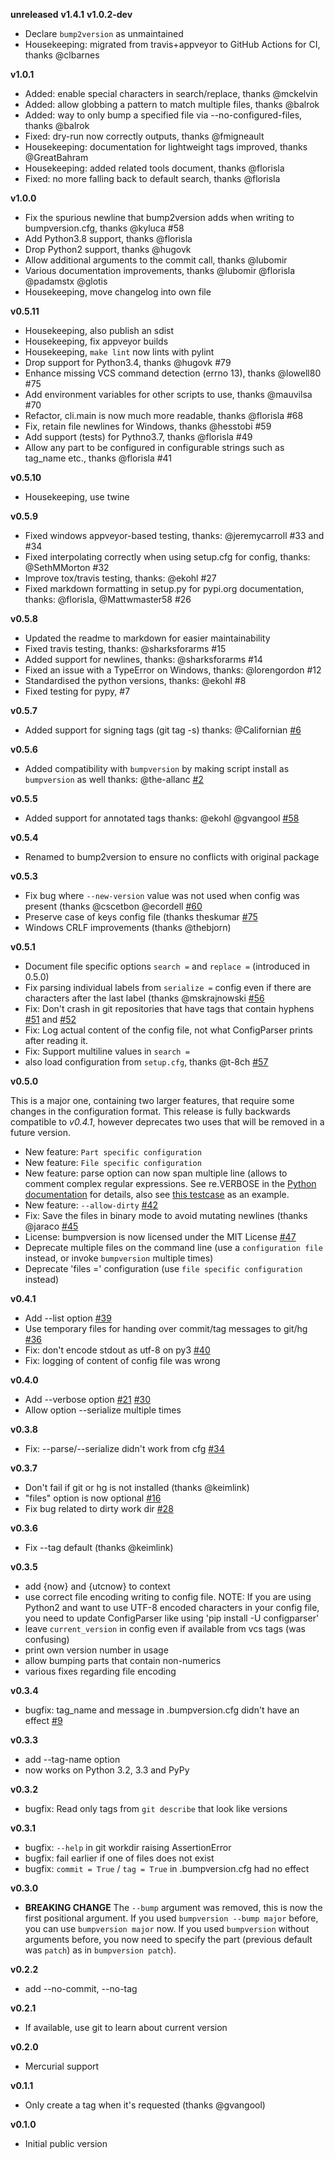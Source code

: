 **unreleased**
**v1.4.1**
**v1.0.2-dev**
- Declare `bump2version` as unmaintained
- Housekeeping: migrated from travis+appveyor to GitHub Actions for CI, thanks @clbarnes

**v1.0.1**
- Added: enable special characters in search/replace, thanks @mckelvin
- Added: allow globbing a pattern to match multiple files, thanks @balrok
- Added: way to only bump a specified file via --no-configured-files, thanks @balrok
- Fixed: dry-run now correctly outputs, thanks @fmigneault
- Housekeeping: documentation for lightweight tags improved, thanks @GreatBahram
- Housekeeping: added related tools document, thanks @florisla
- Fixed: no more falling back to default search, thanks @florisla

**v1.0.0**
- Fix the spurious newline that bump2version adds when writing to bumpversion.cfg, thanks @kyluca #58
- Add Python3.8 support, thanks @florisla
- Drop Python2 support, thanks @hugovk
- Allow additional arguments to the commit call, thanks @lubomir
- Various documentation improvements, thanks @lubomir @florisla @padamstx @glotis
- Housekeeping, move changelog into own file

**v0.5.11**

- Housekeeping, also publish an sdist
- Housekeeping, fix appveyor builds
- Housekeeping, `make lint` now lints with pylint
- Drop support for Python3.4, thanks @hugovk #79
- Enhance missing VCS command detection (errno 13), thanks @lowell80 #75
- Add environment variables for other scripts to use, thanks @mauvilsa #70
- Refactor, cli.main is now much more readable, thanks @florisla #68
- Fix, retain file newlines for Windows, thanks @hesstobi #59
- Add support (tests) for Pythno3.7, thanks @florisla #49
- Allow any part to be configured in configurable strings such as tag_name etc., thanks @florisla #41

**v0.5.10**

- Housekeeping, use twine

**v0.5.9**

- Fixed windows appveyor-based testing, thanks: @jeremycarroll #33 and #34
- Fixed interpolating correctly when using setup.cfg for config, thanks: @SethMMorton #32
- Improve tox/travis testing, thanks: @ekohl #27
- Fixed markdown formatting in setup.py for pypi.org documentation, thanks: @florisla, @Mattwmaster58 #26

**v0.5.8**

- Updated the readme to markdown for easier maintainability
- Fixed travis testing, thanks: @sharksforarms #15
- Added support for newlines, thanks: @sharksforarms #14
- Fixed an issue with a TypeError on Windows, thanks: @lorengordon #12
- Standardised the python versions, thanks: @ekohl #8
- Fixed testing for pypy, #7

**v0.5.7**

- Added support for signing tags (git tag -s)
  thanks: @Californian [#6](https://github.com/c4urself/bump2version/pull/6)

**v0.5.6**

- Added compatibility with `bumpversion` by making script install as `bumpversion` as well
  thanks: @the-allanc [#2](https://github.com/c4urself/bump2version/pull/2)

**v0.5.5**

- Added support for annotated tags
  thanks: @ekohl @gvangool [#58](https://github.com/peritus/bumpversion/pull/58)

**v0.5.4**

- Renamed to bump2version to ensure no conflicts with original package

**v0.5.3**

- Fix bug where `--new-version` value was not used when config was present
  (thanks @cscetbon @ecordell [#60](https://github.com/peritus/bumpversion/pull/60)
- Preserve case of keys config file
  (thanks theskumar [#75](https://github.com/peritus/bumpversion/pull/75)
- Windows CRLF improvements (thanks @thebjorn)

**v0.5.1**

- Document file specific options `search =` and `replace =` (introduced in 0.5.0)
- Fix parsing individual labels from `serialize =` config even if there are
  characters after the last label (thanks @mskrajnowski [#56](https://github.com/peritus/bumpversion/pull/56)
- Fix: Don't crash in git repositories that have tags that contain hyphens [#51](https://github.com/peritus/bumpversion/pull/51) and [#52](https://github.com/peritus/bumpversion/pull/52)
- Fix: Log actual content of the config file, not what ConfigParser prints
  after reading it.
- Fix: Support multiline values in `search =`
- also load configuration from `setup.cfg`, thanks @t-8ch [#57](https://github.com/peritus/bumpversion/pull/57)

**v0.5.0**

This is a major one, containing two larger features, that require some changes
in the configuration format. This release is fully backwards compatible to
*v0.4.1*, however deprecates two uses that will be removed in a future version.

- New feature: `Part specific configuration`
- New feature: `File specific configuration`
- New feature: parse option can now span multiple line (allows to comment complex
  regular expressions. See re.VERBOSE in the [Python documentation](https://docs.python.org/library/re.html#re.VERBOSE) for details, also see [this testcase](https://github.com/peritus/bumpversion/blob/165e5d8bd308e9b7a1a6d17dba8aec9603f2d063/tests.py#L1202-L1211) as an example.
- New feature: `--allow-dirty` [#42](https://github.com/peritus/bumpversion/pull/42)
- Fix: Save the files in binary mode to avoid mutating newlines (thanks @jaraco [#45](https://github.com/peritus/bumpversion/pull/45)
- License: bumpversion is now licensed under the MIT License [#47](https://github.com/peritus/bumpversion/issues/47)
- Deprecate multiple files on the command line (use a `configuration file` instead, or invoke `bumpversion` multiple times)
- Deprecate 'files =' configuration (use `file specific configuration` instead)

**v0.4.1**

- Add --list option [#39](https://github.com/peritus/bumpversion/issues/39)
- Use temporary files for handing over commit/tag messages to git/hg [#36](https://github.com/peritus/bumpversion/issues/36)
- Fix: don't encode stdout as utf-8 on py3 [#40](https://github.com/peritus/bumpversion/issues/40)
- Fix: logging of content of config file was wrong

**v0.4.0**

- Add --verbose option [#21](https://github.com/peritus/bumpversion/issues/21) [#30](https://github.com/peritus/bumpversion/issues/30)
- Allow option --serialize multiple times

**v0.3.8**

- Fix: --parse/--serialize didn't work from cfg [#34](https://github.com/peritus/bumpversion/issues/34)

**v0.3.7**

- Don't fail if git or hg is not installed (thanks @keimlink)
- "files" option is now optional [#16](https://github.com/peritus/bumpversion/issues/16)
- Fix bug related to dirty work dir [#28](https://github.com/peritus/bumpversion/issues/28)


**v0.3.6**

- Fix --tag default (thanks @keimlink)

**v0.3.5**

- add {now} and {utcnow} to context
- use correct file encoding writing to config file. NOTE: If you are using
  Python2 and want to use UTF-8 encoded characters in your config file, you
  need to update ConfigParser like using 'pip install -U configparser'
- leave `current_version` in config even if available from vcs tags (was
  confusing)
- print own version number in usage
- allow bumping parts that contain non-numerics
- various fixes regarding file encoding

**v0.3.4**

- bugfix: tag_name and message in .bumpversion.cfg didn't have an effect [#9](https://github.com/peritus/bumpversion/issues/9)

**v0.3.3**

- add --tag-name option
- now works on Python 3.2, 3.3 and PyPy

**v0.3.2**

- bugfix: Read only tags from `git describe` that look like versions

**v0.3.1**

- bugfix: `--help` in git workdir raising AssertionError
- bugfix: fail earlier if one of files does not exist
- bugfix: `commit = True` / `tag = True` in .bumpversion.cfg had no effect

**v0.3.0**

- **BREAKING CHANGE** The `--bump` argument was removed, this is now the first
  positional argument.
  If you used `bumpversion --bump major` before, you can use
  `bumpversion major` now.
  If you used `bumpversion` without arguments before, you now
  need to specify the part (previous default was `patch`) as in
  `bumpversion patch`).

**v0.2.2**

- add --no-commit, --no-tag

**v0.2.1**

- If available, use git to learn about current version

**v0.2.0**

- Mercurial support

**v0.1.1**

- Only create a tag when it's requested (thanks @gvangool)

**v0.1.0**

- Initial public version
